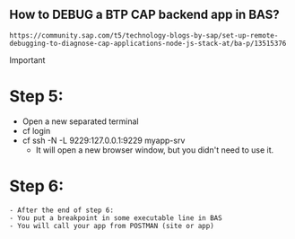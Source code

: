 ## How to DEBUG a BTP CAP backend app in BAS?  
	https://community.sap.com/t5/technology-blogs-by-sap/set-up-remote-debugging-to-diagnose-cap-applications-node-js-stack-at/ba-p/13515376

Important  
# Step 5: 
  - Open a new separated terminal  
  - cf login
  - cf ssh -N -L 9229:127.0.0.1:9229 myapp-srv
    - It will open a new browser window, but you didn't need to use it.

# Step 6:  
	- After the end of step 6:
	- You put a breakpoint in some executable line in BAS  
	- You will call your app from POSTMAN (site or app)  
